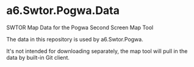 # a6.Swtor.Pogwa.Data
SWTOR Map Data for the Pogwa Second Screen Map Tool

The data in this repository is used by a6.Swtor.Pogwa. 

It's not intended for downloading separately, the map tool will pull in the data by built-in Git client.
